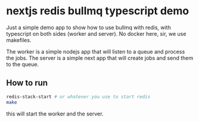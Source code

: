 # nextjs redis bullmq typescript demo

Just a simple demo app to show how to use bullmq with redis, with
typescript on both sides (worker and server). No docker here, sir, we
use makefiles.

The worker is a simple nodejs app that will listen to a queue and process the jobs. 
The server is a simple next app that will create jobs and send them to the queue.

## How to run

```bash
redis-stack-start # or whatever you use to start redis
make
```

this will start the worker and the server. 

